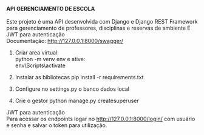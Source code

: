 **API GERENCIAMENTO DE ESCOLA**\
\
Este projeto é uma API desenvolvida com Django e Django REST Framework para gerenciamento de professores, disciplinas e reservas de ambiente E JWT para autenticação\
Documentação: http://127.0.0.1:8000/swagger/

1. Criar area virtual:\
      python -m venv env
   e ative:\
      env\Scripts\activate 

3. Instalar as bibliotecas
      pip install -r requirements.txt

4.  Configure no settings.py o banco dados local

5.  Crie o gestor
      python manage.py createsuperuser

JWT para autenticação \
Para acessar os endpoints logar no http://127.0.0.1:8000/login/ com usuário e senha e salvar o token para utilização.
